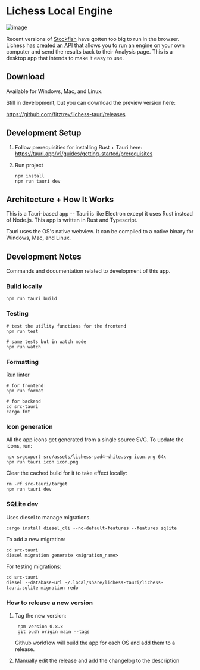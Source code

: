 # Lichess Local Engine

![image](https://user-images.githubusercontent.com/271432/232327082-11582b5b-cc6a-4db4-a6a8-1b3630c717d5.png)

Recent versions of [Stockfish](https://stockfishchess.org/) have gotten too big to run in the browser. Lichess has [created an API](https://lichess.org/api#tag/External-engine) that allows you to run an engine on your own computer and send the results back to their Analysis page. This is a desktop app that intends to make it easy to use.

## Download

Available for Windows, Mac, and Linux.

Still in development, but you can download the preview version here:

https://github.com/fitztrev/lichess-tauri/releases

## Development Setup

1. Follow prerequisities for installing Rust + Tauri here: https://tauri.app/v1/guides/getting-started/prerequisites

2. Run project

   ```
   npm install
   npm run tauri dev
   ```

## Architecture + How It Works

This is a Tauri-based app -- Tauri is like Electron except it uses Rust instead of Node.js. This app is written in Rust and Typescript.

Tauri uses the OS's native webview. It can be compiled to a native binary for Windows, Mac, and Linux.

## Development Notes

Commands and documentation related to development of this app.

### Build locally

```
npm run tauri build
```

### Testing

```
# test the utility functions for the frontend
npm run test

# same tests but in watch mode
npm run watch
```

### Formatting

Run linter

```
# for frontend
npm run format

# for backend
cd src-tauri
cargo fmt
```

### Icon generation

All the app icons get generated from a single source SVG. To update the icons, run:

```
npx svgexport src/assets/lichess-pad4-white.svg icon.png 64x
npm run tauri icon icon.png
```

Clear the cached build for it to take effect locally:

```
rm -rf src-tauri/target
npm run tauri dev
```

### SQLite dev

Uses diesel to manage migrations.

```
cargo install diesel_cli --no-default-features --features sqlite
```

To add a new migration:

```
cd src-tauri
diesel migration generate <migration_name>
```

For testing migrations:

```
cd src-tauri
diesel --database-url ~/.local/share/lichess-tauri/lichess-tauri.sqlite migration redo
```

### How to release a new version

1. Tag the new version:

   ```
    npm version 0.x.x
    git push origin main --tags
   ```

   Github workflow will build the app for each OS and add them to a release.

1. Manually edit the release and add the changelog to the description

